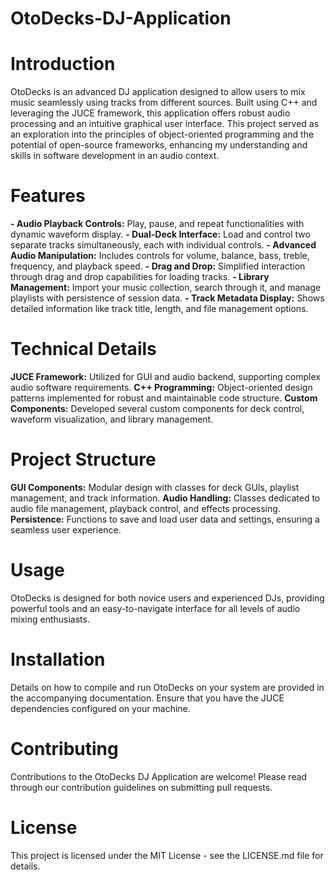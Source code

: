# OtoDecks-DJ-Application

# Introduction
OtoDecks is an advanced DJ application designed to allow users to mix music seamlessly using tracks from different sources. Built using C++ and leveraging the JUCE framework, this application offers robust audio processing and an intuitive graphical user interface. This project served as an exploration into the principles of object-oriented programming and the potential of open-source frameworks, enhancing my understanding and skills in software development in an audio context.

# Features
**- Audio Playback Controls:** Play, pause, and repeat functionalities with dynamic waveform display.
**- Dual-Deck Interface:** Load and control two separate tracks simultaneously, each with individual controls.
**- Advanced Audio Manipulation:** Includes controls for volume, balance, bass, treble, frequency, and playback speed.
**- Drag and Drop:** Simplified interaction through drag and drop capabilities for loading tracks.
**- Library Management:** Import your music collection, search through it, and manage playlists with persistence of session data.
**- Track Metadata Display:** Shows detailed information like track title, length, and file management options.

# Technical Details
**JUCE Framework:** Utilized for GUI and audio backend, supporting complex audio software requirements.
**C++ Programming:** Object-oriented design patterns implemented for robust and maintainable code structure.
**Custom Components:** Developed several custom components for deck control, waveform visualization, and library management.

# Project Structure
**GUI Components:** Modular design with classes for deck GUIs, playlist management, and track information.
**Audio Handling:** Classes dedicated to audio file management, playback control, and effects processing.
**Persistence:** Functions to save and load user data and settings, ensuring a seamless user experience.
# Usage
OtoDecks is designed for both novice users and experienced DJs, providing powerful tools and an easy-to-navigate interface for all levels of audio mixing enthusiasts.

# Installation
Details on how to compile and run OtoDecks on your system are provided in the accompanying documentation. Ensure that you have the JUCE dependencies configured on your machine.

# Contributing
Contributions to the OtoDecks DJ Application are welcome! Please read through our contribution guidelines on submitting pull requests.

# License
This project is licensed under the MIT License - see the LICENSE.md file for details.
